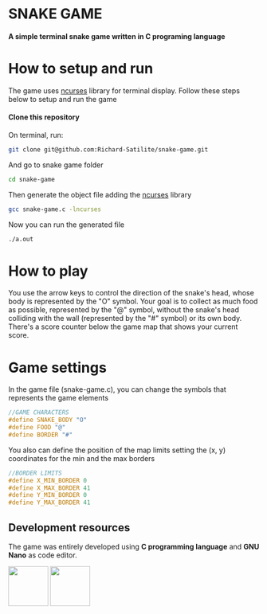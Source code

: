 # SNAKE GAME
#### A simple terminal snake game written in C programing language

# How to setup and run

The game uses [ncurses](https://man7.org/linux/man-pages/man3/ncurses.3x.html) library for terminal display. Follow these steps below to setup and run the game

#### Clone this repository

On terminal, run:

```sh
git clone git@github.com:Richard-Satilite/snake-game.git
```

And go to snake game folder

```sh
cd snake-game
```

Then generate the object file adding the [ncurses](https://man7.org/linux/man-pages/man3/ncurses.3x.html) library

```sh
gcc snake-game.c -lncurses
```

Now you can run the generated file

```sh
./a.out
```

# How to play

You use the arrow keys to control the direction of the snake's head, whose body is represented by the "O" symbol. Your goal is to collect as much food as possible, represented by the "@" symbol, without the snake's head colliding with the wall (represented by the "#" symbol) or its own body. There's a score counter below the game map that shows your current score.

# Game settings

In the game file (snake-game.c), you can change the symbols that represents the game elements

```c
//GAME CHARACTERS
#define SNAKE_BODY "O"
#define FOOD "@"
#define BORDER "#"
```

You also can define the position of the map limits setting the (x, y) coordinates for the min and the max borders

```c
//BORDER LIMITS
#define X_MIN_BORDER 0
#define X_MAX_BORDER 41
#define Y_MIN_BORDER 0
#define Y_MAX_BORDER 41
```

## Development resources

The game was entirely developed using **C programming language** and **GNU Nano** as code editor.

<p float="left">
	<img src="https://upload.wikimedia.org/wikipedia/commons/thumb/1/18/C_Programming_Language.svg/1853px-C_Programming_Language.svg.png" width="80" height="80" />
	<img src="https://upload.wikimedia.org/wikipedia/commons/thumb/8/8a/Gnu-nano.svg/1200px-Gnu-nano.svg.png" width="80", height="80"/>
</p>

